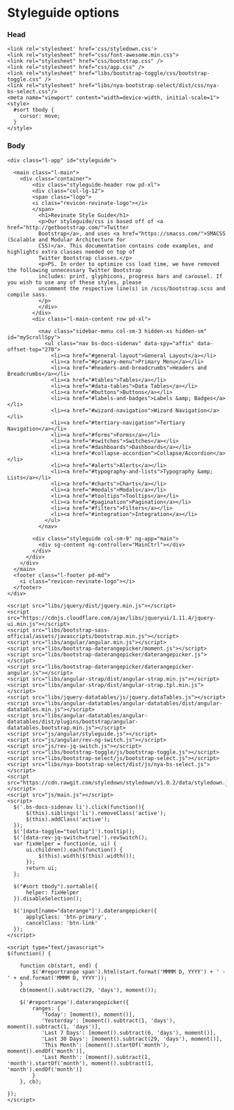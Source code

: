 # Styleguide options

### Head
    <link rel='stylesheet' href='css/styledown.css'>
    <link rel="stylesheet" href="css/font-awesome.min.css">
    <link rel="stylesheet" href="css/bootstrap.css" />
    <link rel="stylesheet" href="css/app.css" />
    <link rel="stylesheet" href="libs/bootstrap-toggle/css/bootstrap-toggle.css" />
    <link rel="stylesheet" href="libs/nya-bootstrap-select/dist/css/nya-bs-select.css"/>
    <meta name="viewport" content="width=device-width, initial-scale=1">
    <style>
      #sort tbody {
        cursor: move;
      }
    </style>

### Body

    <div class="l-app" id="styleguide">

      <main class="l-main">
        <div class="container">
            <div class="styleguide-header row pd-xl">
            <div class="col-lg-12">
            <span class="logo">
            <i class="revicon-revinate-logo"></i>
            </span>
              <h1>Revinate Style Guide</h1>
              <p>Our styleguide/css is based off of <a href="http://getbootstrap.com/">Twitter
              Bootstrap</a>, and uses <a href="https://smacss.com/">SMACSS (Scalable and Modular Architecture for
              CSS)</a>. This documentation contains code examples, and highlights extra classes needed on top of
              Twitter Bootstrap classes.</p>
              <p>PS. In order to optimize css load time, we have removed the following unnecessary Twitter Bootstrap
              includes: print, glyphicons, progress bars and carousel. If you wish to use any of these styles, please
              uncomment the respective line(s) in /scss/bootstrap.scss and compile sass.
              </p>
              </div>
            </div>
            <div class="l-main-content row pd-xl">

              <nav class="sidebar-menu col-sm-3 hidden-xs hidden-sm" id="myScrollSpy">
                <ul class="nav bs-docs-sidenav" data-spy="affix" data-offset-top="270">
                  <li><a href="#general-layout">General Layout</a></li>  
                  <li><a href="#primary-menu">Primary Menu</a></li>
                  <li><a href="#headers-and-breadcrumbs">Headers and Breadcrumbs</a></li>
                  <li><a href="#tables">Tables</a></li>
                  <li><a href="#data-tables">Data Tables</a></li>
                  <li><a href="#buttons">Buttons</a></li>
                  <li><a href="#labels-and-badges">Labels &amp; Badges</a></li>
                  <li><a href="#wizard-navigation">Wizard Navigation</a></li>
                  <li><a href="#tertiary-navigation">Tertiary Navigation</a></li>
                  <li><a href="#forms">Forms</a></li>
                  <li><a href="#switches">Switches</a></li>
                  <li><a href="#dashboards">Dashboards</a></li>
                  <li><a href="#collapse-accordion">Collapse/Accordion</a></li>
                  <li><a href="#alerts">Alerts</a></li>
                  <li><a href="#typography-and-lists">Typography &amp; Lists</a></li>
                  <li><a href="#charts">Charts</a></li>
                  <li><a href="#modals">Modals</a></li>
                  <li><a href="#tooltips">Tooltips</a></li>
                  <li><a href="#pagination">Pagination</a></li>
                  <li><a href="#filters">Filters</a></li>
                  <li><a href="#integration">Integration</a></li>
                </ul>
              </nav>

            <div class="styleguide col-sm-9" ng-app="main">
              <div sg-content ng-controller="MainCtrl"></div>
            </div>
          </div>
        </div>
      </main>
      <footer class="l-footer pd-md">
        <i class="revicon-revinate-logo"></i>
      </footer>
    </div>

    <script src="libs/jquery/dist/jquery.min.js"></script>
    <script src="https://cdnjs.cloudflare.com/ajax/libs/jqueryui/1.11.4/jquery-ui.min.js"></script>
    <script src="libs/bootstrap-sass-official/assets/javascripts/bootstrap.min.js"></script>
    <script src="libs/angular/angular.min.js"></script>
    <script src="libs/bootstrap-daterangepicker/moment.js"></script>
    <script src="libs/bootstrap-daterangepicker/daterangepicker.js"></script>
    <script src="libs/bootstrap-daterangepicker/daterangepicker-angular.js"></script>
    <script src="libs/angular-strap/dist/angular-strap.min.js"></script>
    <script src="libs/angular-strap/dist/angular-strap.tpl.min.js"></script>
    <script src="libs/jquery-datatables/js/jquery.dataTables.js"></script>
    <script src="libs/angular-datatables/angular-datatables/dist/angular-datatables.min.js"></script>
    <script src="libs/angular-datatables/angular-datatables/dist/plugins/bootstrap/angular-datatables.bootstrap.min.js"></script>
    <script src="js/angular/styleguide.js"></script>
    <script src="js/angular/rev-ng-switch.js"></script>
    <script src="js/rev-jq-switch.js"></script>
    <script src="libs/bootstrap-toggle/js/bootstrap-toggle.js"></script>
    <script src="libs/bootstrap-select/js/bootstrap-select.js"></script>
    <script src="libs/nya-bootstrap-select/dist/js/nya-bs-select.js"></script>
    <script src="https://cdn.rawgit.com/styledown/styledown/v1.0.2/data/styledown.js"></script>
    <script src="js/main.js"></script>
    <script>
      $('.bs-docs-sidenav li').click(function(){
          $(this).siblings('li').removeClass('active');
          $(this).addClass('active');
      });
      $('[data-toggle="tooltip"]').tooltip();
      $('[data-rev-jq-switch=true]').revSwitch();
      var fixHelper = function(e, ui) {
          ui.children().each(function() {
              $(this).width($(this).width());
          });
          return ui;
      };

      $("#sort tbody").sortable({
          helper: fixHelper
      }).disableSelection();

      $('input[name="daterange"]').daterangepicker({
          applyClass: 'btn-primary',
          cancelClass: 'btn-link'
      });
    </script>

    <script type="text/javascript">
    $(function() {

        function cb(start, end) {
            $('#reportrange span').html(start.format('MMMM D, YYYY') + ' - ' + end.format('MMMM D, YYYY'));
        }
        cb(moment().subtract(29, 'days'), moment());

        $('#reportrange').daterangepicker({
            ranges: {
               'Today': [moment(), moment()],
               'Yesterday': [moment().subtract(1, 'days'), moment().subtract(1, 'days')],
               'Last 7 Days': [moment().subtract(6, 'days'), moment()],
               'Last 30 Days': [moment().subtract(29, 'days'), moment()],
               'This Month': [moment().startOf('month'), moment().endOf('month')],
               'Last Month': [moment().subtract(1, 'month').startOf('month'), moment().subtract(1, 'month').endOf('month')]
            }
        }, cb);

    });
    </script>
